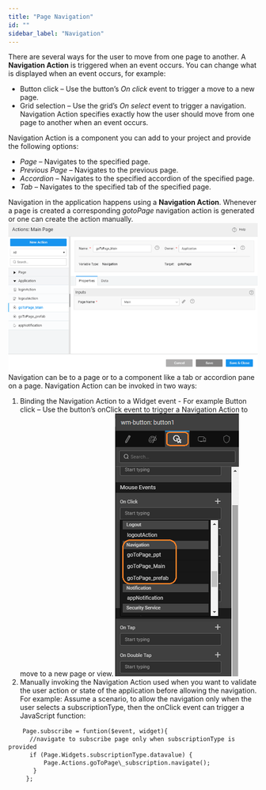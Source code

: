 ```yaml
---
title: "Page Navigation"
id: ""
sidebar_label: "Navigation"
---
```


There are several ways for the user to move from one page to another. A **Navigation Action** is triggered when an event occurs. You can change what is displayed when an event occurs, for example:

- Button click – Use the button’s _On click_ event to trigger a move to a new page.
- Grid selection – Use the grid’s _On select_ event to trigger a navigation. Navigation Action specifies exactly how the user should move from one page to another when an event occurs.

Navigation Action is a component you can add to your project and provide the following options:

- _Page_ – Navigates to the specified page.
- _Previous Page_ – Navigates to the previous page.
- _Accordion_ – Navigates to the specified accordion of the specified page.
- _Tab_ – Navigates to the specified tab of the specified page.

Navigation in the application happens using a **Navigation Action**. Whenever a page is created a corresponding _gotoPage_ navigation action is generated or one can create the action manually. [![](/learn/assets/call_var.png)](/learn/assets/call_var.png) Navigation can be to a page or to a component like a tab or accordion pane on a page. Navigation Action can be invoked in two ways:

1. Binding the Navigation Action to a Widget event - For example Button click – Use the button’s onClick event to trigger a Navigation Action to move to a new page or view. [![](/learn/assets/call_event.png)](/learn/assets/call_event.png)
2. Manually invoking the Navigation Action used when you want to validate the user action or state of the application before allowing the navigation. For example: Assume a scenario, to allow the navigation only when the user selects a subscriptionType, then the onClick event can trigger a JavaScript function:

```    
    Page.subscribe = funtion($event, widget){
      //navigate to subscribe page only when subscriptionType is provided
      if (Page.Widgets.subscriptionType.datavalue) {
          Page.Actions.goToPage\_subscription.navigate();
       }
     };
```
    
     

